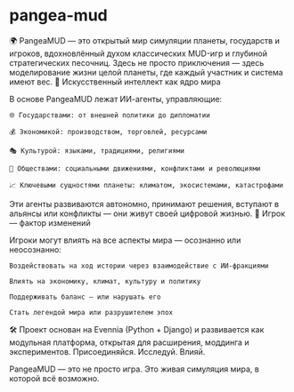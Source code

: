 # pangea-mud
🌍 PangeaMUD — это открытый мир симуляции планеты, государств и игроков, вдохновлённый духом классических MUD-игр и глубиной стратегических песочниц. Здесь не просто приключения — здесь моделирование жизни целой планеты, где каждый участник и система имеют вес.
🤖 Искусственный интеллект как ядро мира

В основе PangeaMUD лежат ИИ-агенты, управляющие:

    🌐 Государствами: от внешней политики до дипломатии

    💰 Экономикой: производством, торговлей, ресурсами

    🎭 Культурой: языками, традициями, религиями

    🧠 Обществами: социальными движениями, конфликтами и революциями

    📈 Ключевыми сущностями планеты: климатом, экосистемами, катастрофами

Эти агенты развиваются автономно, принимают решения, вступают в альянсы или конфликты — они живут своей цифровой жизнью.
👥 Игрок — фактор изменений

Игроки могут влиять на все аспекты мира — осознанно или неосознанно:

    Воздействовать на ход истории через взаимодействие с ИИ-фракциями

    Влиять на экономику, климат, культуру и политику

    Поддерживать баланс — или нарушать его

    Стать легендой мира или разрушителем эпох

🛠 Проект основан на Evennia (Python + Django) и развивается как модульная платформа, открытая для расширения, моддинга и экспериментов.
Присоединяйся. Исследуй. Влияй.

PangeaMUD — это не просто игра.
Это живая симуляция мира, в которой всё возможно.
